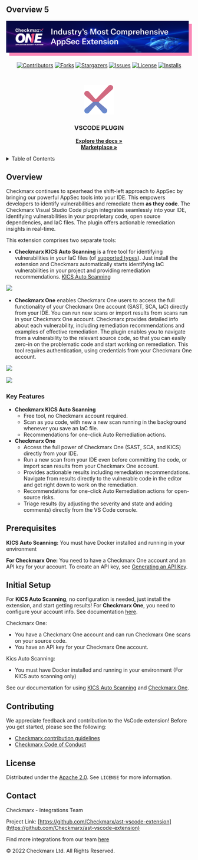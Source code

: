 ## Overview 5
<img src="https://raw.githubusercontent.com/Checkmarx/ci-cd-integrations/main/.images/banner.png">
<br />
<div align="center">

[![Contributors][contributors-shield]][contributors-url]
[![Forks][forks-shield]][forks-url]
[![Stargazers][stars-shield]][stars-url]
[![Issues][issues-shield]][issues-url]
[![License][license-shield]][license-url]
[![Installs][installs-vscode-shield]][installs-vscode-url]

</div>

<br />
<p align="center">
   <a href="https://github.com/Checkmarx/ast-vscode-extension">
    <img src="https://raw.githubusercontent.com/Checkmarx/ci-cd-integrations/main/.images/logo.png" alt="Logo" width="80" height="80" />
  </a>

  <h3 align="center">VSCODE PLUGIN</h3>

  <p align="center">
    <a href="https://checkmarx.com/resource/documents/en/34965-68742-checkmarx-one-visual-studio-code-extension--plugin-.html"><strong>Explore the docs »</strong></a>
    <br />
    <a href="https://marketplace.visualstudio.com/items?itemName=checkmarx.ast-results"><strong>Marketplace »</strong></a>
  </p>
</p>



<details>
  <summary>Table of Contents</summary>
  <ol>
    <li>
      <a href="#overview">Overview</a>
    </li>
    <li>
      <a href="#key-features">Key Features</a>
    </li>
    <li><a href="#prerequisites">Prerequisites</a></li>
    <li><a href="#initial-setup">Initial Setup</a></li>
    <li><a href="#getting-started">Getting Started</a></li>
    <li><a href="#contributing">Contributing</a></li>
    <li><a href="#license">License</a></li>
    <li><a href="#contact">Contact</a></li>
  </ol>
</details>

## Overview

Checkmarx continues to spearhead the shift-left approach to AppSec by bringing our powerful AppSec tools into your IDE. This empowers developers to identify vulnerabilities and remediate them **as they code**. 
The Checkmarx Visual Studio Code plugin integrates seamlessly into your IDE, identifying vulnerabilities in your proprietary code, open source dependencies, and IaC files. The plugin offers actionable remediation insights in real-time.

This extension comprises two separate tools:
- **Checkmarx KICS Auto Scanning** is a free tool for identifying vulnerabilities in your IaC files (of [supported types](https://docs.kics.io/latest/platforms/)). Just install the extension and Checkmarx automatically starts identifying IaC vulnerabilities in your project and providing remediation recommendations. [KICS Auto Scanning](https://www.youtube.com/watch?v=sFD-9CQXfs0)

![](https://raw.githubusercontent.com/Checkmarx/ci-cd-integrations/main/.images/vscode_kics_auto_remediation.gif)



- **Checkmarx One** enables Checkmarx One users to access the full functionality of your Checkmarx One account (SAST, SCA, IaC) directly from your IDE. You can run new scans or import results from scans run in your Checkmarx One account. Checkmarx provides detailed info about each vulnerability, including remediation recommendations and examples of effective remediation. The plugin enables you to navigate from a vulnerability to the relevant source code, so that you can easily zero-in on the problematic code and start working on remediation. 
This tool requires authentication, using credentials from your Checkmarx One account.

![](https://raw.githubusercontent.com/Checkmarx/ci-cd-integrations/main/.images/vscode_installation_and_initial_setup.gif)

![](https://raw.githubusercontent.com/Checkmarx/ci-cd-integrations/main/.images/vscode_running_scan.gif)


### Key Features
- **Checkmarx KICS Auto Scanning**
  - Free tool, no Checkmarx account required.
  - Scan as you code, with new a new scan running in the background whenever you save an IaC file.
  - Recommendations for one-click Auto Remediation actions.
- **Checkmarx One**
  - Access the full power of Checkmarx One (SAST, SCA, and KICS) directly from your IDE.
  - Run a new scan from your IDE even before committing the code, or import scan results from your Checkmarx One account.
  - Provides actionable results including remediation recommendations. Navigate from results directly to the vulnerable code in the editor and get right down to work on the remediation.
  - Recommendations for one-click Auto Remediation actions for open-source risks.
  - Triage results (by adjusting the severity and state and adding comments) directly from the VS Code console.

## Prerequisites
**KICS Auto Scanning:**
You must have Docker installed and running in your environment

**For Checkmarx One:**
You need to have a Checkmarx One account and an API key for your account. To create an API key, see [Generating an API Key](https://checkmarx.com/resource/documents/en/34965-118315-authentication-for-checkmarx-one-cli.html#UUID-a4e31a96-1f36-6293-e95a-97b4b9189060_UUID-1e7abdfa-77eb-2a6c-f12a-c812a1e1dcf7).

## Initial Setup
For **KICS Auto Scanning**, no configuration is needed, just install the extension, and start getting results!
For **Checkmarx One**, you need to configure your account info. See documentation [here](https://checkmarx.com/resource/documents/en/34965-123549-installing-and-setting-up-the-checkmarx-vs-code-extension.html).

Checkmarx One:
- You have a Checkmarx One account and can run Checkmarx One scans on your source code.
- You have an API key for your Checkmarx One account.

Kics Auto Scanning:
- You must have Docker installed and running in your environment (For KICS auto scanning only)

See our documentation for using [KICS Auto Scanning](https://checkmarx.com/resource/documents/en/34965-68771-kics-auto-scanning-extension-for-vs-code.html) and [Checkmarx One](https://checkmarx.com/resource/documents/en/34965-68743-visual-studio-code---checkmarx-one--ast--results.html).


## Contributing

We appreciate feedback and contribution to the VsCode extension! Before you get started, please see the following:

- [Checkmarx contribution guidelines](docs/contributing.md)
- [Checkmarx Code of Conduct](docs/code_of_conduct.md)


<!-- LICENSE -->
## License

Distributed under the [Apache 2.0](LICENSE). See `LICENSE` for more information.

<!-- CONTACT -->
## Contact

Checkmarx - Integrations Team

Project Link: [https://github.com/Checkmarx/ast-vscode-extension](https://github.com/Checkmarx/ast-vscode-extension)

Find more integrations from our team [here](https://github.com/Checkmarx/ci-cd-integrations#checkmarx-ast-integrations)

© 2022 Checkmarx Ltd. All Rights Reserved.

[contributors-shield]: https://img.shields.io/github/contributors/Checkmarx/ast-vscode-extension.svg
[contributors-url]: https://github.com/Checkmarx/ast-vscode-extension/graphs/contributors
[forks-shield]: https://img.shields.io/github/forks/Checkmarx/ast-vscode-extension.svg
[forks-url]: https://github.com/Checkmarx/ast-vscode-extension/network/members
[stars-shield]: https://img.shields.io/github/stars/Checkmarx/ast-vscode-extension.svg
[stars-url]: https://github.com/Checkmarx/ast-vscode-extension/stargazers
[issues-shield]: https://img.shields.io/github/issues/Checkmarx/ast-vscode-extension.svg
[issues-url]: https://github.com/Checkmarx/ast-vscode-extension/issues
[license-shield]: https://img.shields.io/github/license/Checkmarx/ast-vscode-extension.svg
[license-url]: https://github.com/Checkmarx/ast-vscode-extension/blob/master/LICENSE
[installs-vscode-url]: https://marketplace.visualstudio.com/items?itemName=checkmarx.ast-results
[installs-vscode-shield]: https://img.shields.io/visual-studio-marketplace/i/checkmarx.ast-results
